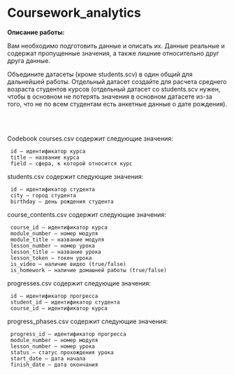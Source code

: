 # Coursework_analytics

**Описание работы:**

Вам необходимо подготовить данные и описать их. Данные реальные и содержат пропущенные значения, а также лишние относительно друг друга данные.

Объедините датасеты (кроме students.scv) в один общий для дальнейшей работы. Отдельный датасет создайте для расчета среднего возраста студентов курсов (отдельный датасет со students.scv нужен, чтобы в основном не потерять значения в основном датасете из-за того, что не по всем студентам есть анкетные данные о дате рождения).

<br><br>

Codebook
courses.csv содержит следующие значения:

     id – идентификатор курса
     title – название курса
     field – сфера, к которой относится курс


students.csv содержит следующие значения:

     id – идентификатор студента
     city – город студента
     birthday – день рождения студента


course_contents.csv содержит следующие значения:

     course_id – идентификатор курса
     module_number – номер модуля
     module_title – название модуля
     lesson_number – номер урока
     lesson_title – название урока
     lesson_token – токен урока
     is_video – наличие видео (true/false)
     is_homework – наличие домашней работы (true/false)


progresses.csv содержит следующие значения:

     id – идентификатор прогресса
     student_id – идентификатор студента
     course_id – идентификатор курса


progress_phases.csv содержит следующие значения:

     progress_id – идентификатор прогресса
     module_number – номер модуля
     lesson_number – номер урока
     status – статус прохождения урока
     start_date – дата начала
     finish_date – дата окончания




